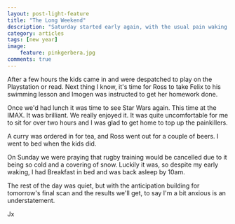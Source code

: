 ```yaml
---
layout: post-light-feature
title: "The Long Weekend"
description: "Saturday started early again, with the usual pain waking me up."
category: articles
tags: [new year]
image:
    feature: pinkgerbera.jpg
comments: true
---
```


After a few hours the kids came in and were despatched to play on the Playstation or read.  Next thing I know, it's time for Ross to take Felix to his swimming lesson and Imogen was instructed to get her homework done.

Once we'd had lunch it was time to see Star Wars again.  This time at the IMAX.  It was brilliant.  We really enjoyed it.  It was quite uncomfortable for me to sit for over two hours and I was glad to get home to top up the painkillers.

A curry was ordered in for tea, and Ross went out for a couple of beers.  I went to bed when the kids did.

On Sunday we were praying that rugby training would be cancelled due to it being so cold and a covering of snow.  Luckily it was, so despite my early waking, I had Breakfast in bed and was back asleep by 10am.

The rest of the day was quiet, but with the anticipation building for tomorrow's final scan and the results we'll get, to say I'm a bit anxious is an understatement.

Jx
